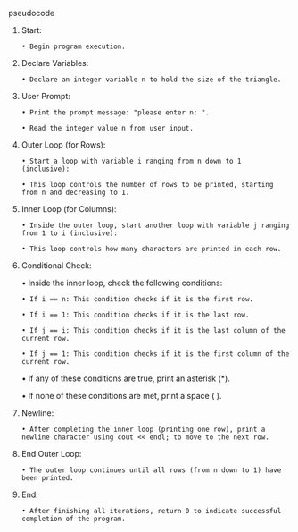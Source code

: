 pseudocode
1. Start:

       • Begin program execution.

2. Declare Variables:

       • Declare an integer variable n to hold the size of the triangle.

3. User Prompt:

       • Print the prompt message: "please enter n: ".

       • Read the integer value n from user input.

4. Outer Loop (for Rows):

       • Start a loop with variable i ranging from n down to 1 (inclusive):

       • This loop controls the number of rows to be printed, starting from n and decreasing to 1.

5. Inner Loop (for Columns):

       • Inside the outer loop, start another loop with variable j ranging from 1 to i (inclusive):

       • This loop controls how many characters are printed in each row.

6. Conditional Check:

   • Inside the inner loop, check the following conditions:

       • If i == n: This condition checks if it is the first row.

       • If i == 1: This condition checks if it is the last row.

       • If j == i: This condition checks if it is the last column of the current row.

       • If j == 1: This condition checks if it is the first column of the current row.

   • If any of these conditions are true, print an asterisk (*).

   • If none of these conditions are met, print a space ( ).

7. Newline:

       • After completing the inner loop (printing one row), print a newline character using cout << endl; to move to the next row.

8. End Outer Loop:

       • The outer loop continues until all rows (from n down to 1) have been printed.

9. End:

       • After finishing all iterations, return 0 to indicate successful completion of the program.
